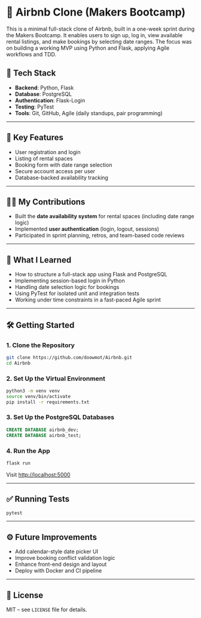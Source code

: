 # 🏡 Airbnb Clone (Makers Bootcamp)

This is a minimal full-stack clone of Airbnb, built in a one-week sprint during the Makers Bootcamp. It enables users to sign up, log in, view available rental listings, and make bookings by selecting date ranges. The focus was on building a working MVP using Python and Flask, applying Agile workflows and TDD.

## 🔧 Tech Stack

- **Backend**: Python, Flask
- **Database**: PostgreSQL
- **Authentication**: Flask-Login
- **Testing**: PyTest
- **Tools**: Git, GitHub, Agile (daily standups, pair programming)

---

## 🚀 Key Features

- User registration and login
- Listing of rental spaces
- Booking form with date range selection
- Secure account access per user
- Database-backed availability tracking

---

## 👨‍💻 My Contributions

- Built the **date availability system** for rental spaces (including date range logic)
- Implemented **user authentication** (login, logout, sessions)
- Participated in sprint planning, retros, and team-based code reviews

---

## 🧠 What I Learned

- How to structure a full-stack app using Flask and PostgreSQL
- Implementing session-based login in Python
- Handling date selection logic for bookings
- Using PyTest for isolated unit and integration tests
- Working under time constraints in a fast-paced Agile sprint

---

## 🛠️ Getting Started

### 1. Clone the Repository

```bash
git clone https://github.com/doowmot/Airbnb.git
cd Airbnb
```

### 2. Set Up the Virtual Environment

```bash
python3 -m venv venv
source venv/bin/activate
pip install -r requirements.txt
```

### 3. Set Up the PostgreSQL Databases

```sql
CREATE DATABASE airbnb_dev;
CREATE DATABASE airbnb_test;
```

### 4. Run the App

```bash
flask run
```

Visit [http://localhost:5000](http://localhost:5000)

---

## ✅ Running Tests

```bash
pytest
```

---

## ⚙️ Future Improvements

- Add calendar-style date picker UI
- Improve booking conflict validation logic
- Enhance front-end design and layout
- Deploy with Docker and CI pipeline

---

## 📜 License

MIT – see `LICENSE` file for details.
